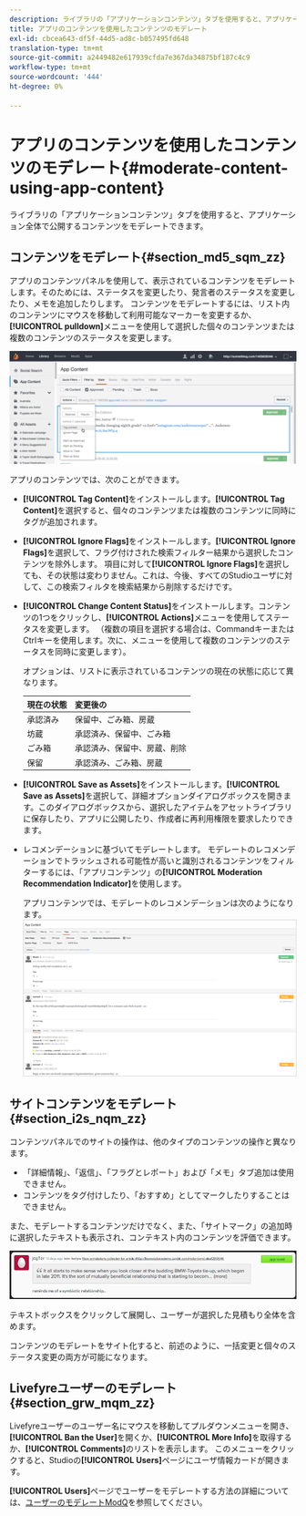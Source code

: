 ```yaml
---
description: ライブラリの「アプリケーションコンテンツ」タブを使用すると、アプリケーション全体で公開するコンテンツをモデレートできます。
title: アプリのコンテンツを使用したコンテンツのモデレート
exl-id: cbcea643-df5f-44d5-ad8c-b057495fd648
translation-type: tm+mt
source-git-commit: a2449482e617939cfda7e367da34875bf187c4c9
workflow-type: tm+mt
source-wordcount: '444'
ht-degree: 0%

---
```


# アプリのコンテンツを使用したコンテンツのモデレート{#moderate-content-using-app-content}

ライブラリの「アプリケーションコンテンツ」タブを使用すると、アプリケーション全体で公開するコンテンツをモデレートできます。

## コンテンツをモデレート{#section_md5_sqm_zz}

アプリのコンテンツパネルを使用して、表示されているコンテンツをモデレートします。そのためには、ステータスを変更したり、発言者のステータスを変更したり、メモを追加したりします。 コンテンツをモデレートするには、リスト内のコンテンツにマウスを移動して利用可能なマーカーを変更するか、**[!UICONTROL pulldown]**&#x200B;メニューを使用して選択した個々のコンテンツまたは複数のコンテンツのステータスを変更します。

![](assets/PublishedActionsMenu-1024x402.png)

アプリのコンテンツでは、次のことができます。

* **[!UICONTROL Tag Content]**&#x200B;をインストールします。**[!UICONTROL Tag Content]**&#x200B;を選択すると、個々のコンテンツまたは複数のコンテンツに同時にタグが追加されます。

* **[!UICONTROL Ignore Flags]**&#x200B;をインストールします。**[!UICONTROL Ignore Flags]**&#x200B;を選択して、フラグ付けされた検索フィルター結果から選択したコンテンツを除外します。 項目に対して&#x200B;**[!UICONTROL Ignore Flags]**&#x200B;を選択しても、その状態は変わりません。これは、今後、すべてのStudioユーザに対して、この検索フィルタを検索結果から削除するだけです。

* **[!UICONTROL Change Content Status]**&#x200B;をインストールします。コンテンツの1つをクリックし、**[!UICONTROL Actions]**&#x200B;メニューを使用してステータスを変更します。 （複数の項目を選択する場合は、CommandキーまたはCtrlキーを使用します。次に、メニューを使用して複数のコンテンツのステータスを同時に変更します）。

   オプションは、リストに表示されているコンテンツの現在の状態に応じて異なります。

   | 現在の状態 | 変更後の |
   |---|---|
   | 承認済み | 保留中、ごみ箱、房蔵 |
   | 坊蔵 | 承認済み、保留中、ごみ箱 |
   | ごみ箱 | 承認済み、保留中、房蔵、削除 |
   | 保留 | 承認済み、ごみ箱、房蔵 |

* **[!UICONTROL Save as Assets]**&#x200B;をインストールします。**[!UICONTROL Save as Assets]**&#x200B;を選択して、詳細オプションダイアログボックスを開きます。このダイアログボックスから、選択したアイテムをアセットライブラリに保存したり、アプリに公開したり、作成者に再利用権限を要求したりできます。

* レコメンデーションに基づいてモデレートします。 モデレートのレコメンデーションでトラッシュされる可能性が高いと識別されるコンテンツをフィルターするには、「アプリコンテンツ」の&#x200B;**[!UICONTROL Moderation Recommendation Indicator]**&#x200B;を使用します。

   アプリコンテンツでは、モデレートのレコメンデーションは次のようになります。 ![](assets/modreco3.png)

## サイトコンテンツをモデレート{#section_i2s_nqm_zz}

コンテンツパネルでのサイトの操作は、他のタイプのコンテンツの操作と異なります。

* 「詳細情報」、「返信」、「フラグとレポート」および「メモ」タブ追加は使用できません。
* コンテンツをタグ付けしたり、「おすすめ」としてマークしたりすることはできません。

また、モデレートするコンテンツだけでなく、また、「サイトマーク」の追加時に選択したテキストも表示され、コンテキスト内のコンテンツを評価できます。

![](assets/SidenotesContent.png)

テキストボックスをクリックして展開し、ユーザーが選択した見積もり全体を含めます。

コンテンツのモデレートをサイト化すると、前述のように、一括変更と個々のステータス変更の両方が可能になります。

## Livefyreユーザーのモデレート{#section_grw_mqm_zz}

Livefyreユーザーのユーザー名にマウスを移動してプルダウンメニューを開き、**[!UICONTROL Ban the User]**&#x200B;を開くか、**[!UICONTROL More Info]**&#x200B;を取得するか、**[!UICONTROL Comments]**&#x200B;のリストを表示します。 このメニューをクリックすると、Studioの&#x200B;**[!UICONTROL Users]**&#x200B;ページにユーザ情報カードが開きます。

**[!UICONTROL Users]**&#x200B;ページでユーザーをモデレートする方法の詳細については、[ユーザーのモデレートModQ](/help/using/c-features-livefyre/c-about-moderation/t-moderate-users-modq.md#t_moderate_users_modq)を参照してください。
